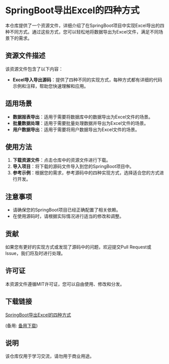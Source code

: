 # SpringBoot导出Excel的四种方式

本仓库提供了一个资源文件，详细介绍了在SpringBoot项目中实现Excel导出的四种不同方式。通过这些方式，您可以轻松地将数据导出为Excel文件，满足不同场景下的需求。

## 资源文件描述

该资源文件包含了以下内容：

- **Excel导入导出源码**：提供了四种不同的实现方式，每种方式都有详细的代码示例和注释，帮助您快速理解和应用。

## 适用场景

- **数据报表导出**：适用于需要将数据库中的数据导出为Excel文件的场景。
- **批量数据处理**：适用于需要批量处理数据并导出为Excel文件的场景。
- **用户数据导出**：适用于需要将用户数据导出为Excel文件的场景。

## 使用方法

1. **下载资源文件**：点击仓库中的资源文件进行下载。
2. **导入项目**：将下载的源码文件导入到您的SpringBoot项目中。
3. **参考示例**：根据您的需求，参考源码中的四种实现方式，选择适合您的方式进行开发。

## 注意事项

- 请确保您的SpringBoot项目已经正确配置了相关依赖。
- 在使用源码时，请根据实际情况进行适当的修改和调整。

## 贡献

如果您有更好的实现方式或发现了源码中的问题，欢迎提交Pull Request或Issue，我们将及时进行处理。

## 许可证

本资源文件遵循MIT许可证，您可以自由使用、修改和分发。

## 下载链接
[SpringBoot导出Excel的四种方式](https://pan.quark.cn/s/d9342b59ab79) 

(备用: [备用下载](https://pan.baidu.com/s/10UARHQhAOWliJXle5qA9AA?pwd=1234))

## 说明

该仓库仅用于学习交流，请勿用于商业用途。
